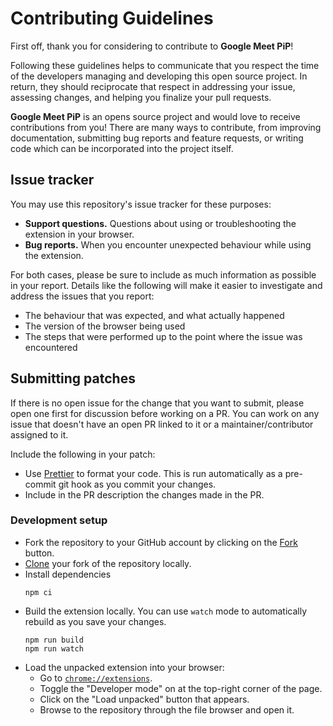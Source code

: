 # Contributing Guidelines

First off, thank you for considering to contribute to **Google Meet PiP**!

Following these guidelines helps to communicate that you respect the time of the developers managing and developing this open source project. In return, they should reciprocate that respect in addressing your issue, assessing changes, and helping you finalize your pull requests.

**Google Meet PiP** is an opens source project and would love to receive contributions from you! There are many ways to contribute, from improving documentation, submitting bug reports and feature requests, or writing code which can be incorporated into the project itself.

## Issue tracker

You may use this repository's issue tracker for these purposes:

-   **Support questions.** Questions about using or troubleshooting the extension in your browser.
-   **Bug reports.** When you encounter unexpected behaviour while using the extension.

For both cases, please be sure to include as much information as possible in your report. Details like the following will make it easier to investigate and address the issues that you report:

-   The behaviour that was expected, and what actually happened
-   The version of the browser being used
-   The steps that were performed up to the point where the issue was encountered

## Submitting patches

If there is no open issue for the change that you want to submit, please open one first for discussion before working on a PR. You can work on any issue that doesn't have an open PR linked to it or a maintainer/contributor assigned to it.

Include the following in your patch:

-   Use [Prettier](https://prettier.io/) to format your code. This is run automatically as a pre-commit git hook as you commit your changes.
-   Include in the PR description the changes made in the PR.

### Development setup

-   Fork the repository to your GitHub account by clicking on the [Fork](https://github.com/arnellebalane/google-meet-pip/fork) button.
-   [Clone](https://docs.github.com/en/free-pro-team@latest/github/getting-started-with-github/fork-a-repo#step-2-create-a-local-clone-of-your-fork) your fork of the repository locally.
-   Install dependencies
    ```
    npm ci
    ```
-   Build the extension locally. You can use `watch` mode to automatically rebuild as you save your changes.
    ```
    npm run build
    npm run watch
    ```
-   Load the unpacked extension into your browser:
    -   Go to [`chrome://extensions`](chrome://extensions).
    -   Toggle the "Developer mode" on at the top-right corner of the page.
    -   Click on the "Load unpacked" button that appears.
    -   Browse to the repository through the file browser and open it.
